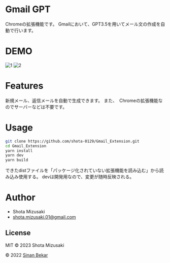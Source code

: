 # Gmail GPT

Chromeの拡張機能です。
Gmailにおいて、GPT3.5を用いてメール文の作成を自動で行います。

# DEMO

![1](https://github.com/shota-0129/Gmail_Extension/assets/72368427/6c7cbb2b-e869-4641-9c5e-b1f8b2718d63)
![2](https://github.com/shota-0129/Gmail_Extension/assets/72368427/bbb882d2-9844-4446-83d9-2b85ffbc2cf1)


# Features

新規メール、返信メールを自動で生成できます。
また、　Chromeの拡張機能なのでサーバーなどは不要です。



# Usage

```bash
git clone https://github.com/shota-0129/Gmail_Extension.git
cd Gmail_Extension
yarn install
yarn dev
yarn build
```
できたdistファイルを「パッケージ化されていない拡張機能を読み込む」から読み込み使用する。
devは開発用なので、変更が随時反映される。


# Author

* Shota Mizusaki
* shota.mizusaki.01@gmail.com

## License

MIT © 2023 Shota Mizusaki

© 2022 [Sinan Bekar](https://sinan.engineer)
